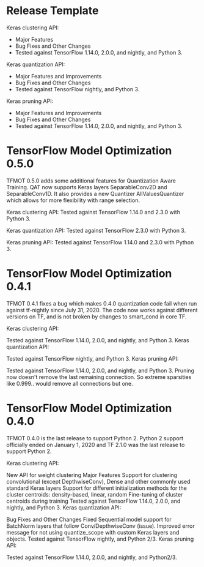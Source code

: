 <!--
See https://github.com/tensorflow/model-optimization/releases/ for previous
examples of release notes. This project follows https://semver.org/.

"Tested against" references the versions of TensorFlow that TFMOT unit tests
will be run against prior to release. For 2.X, only the earliest (2.0.0) and latest (nightly)
TF releases are tested against, under the assumption that everything in between
works sufficiently well enough.
-->


# Release Template

Keras clustering API:

* Major Features
* Bug Fixes and Other Changes
* Tested against TensorFlow 1.14.0, 2.0.0, and nightly, and Python 3.

Keras quantization API:

* Major Features and Improvements
* Bug Fixes and Other Changes
* Tested against TensorFlow nightly, and Python 3.

Keras pruning API:

* Major Features and Improvements
* Bug Fixes and Other Changes
* Tested against TensorFlow 1.14.0, 2.0.0, and nightly, and Python 3.


# TensorFlow Model Optimization 0.5.0

TFMOT 0.5.0 adds some additional features for Quantization Aware Training. QAT
now supports Keras layers SeparableConv2D and SeparableConv1D. It also provides
a new Quantizer AllValuesQuantizer which allows for more flexibility with range
selection.

Keras clustering API:
Tested against TensorFlow 1.14.0 and 2.3.0 with Python 3.

Keras quantization API:
Tested against TensorFlow 2.3.0 with Python 3.

Keras pruning API:
Tested against TensorFlow 1.14.0 and 2.3.0 with Python 3.


# TensorFlow Model Optimization 0.4.1

TFMOT 0.4.1 fixes a bug which makes 0.4.0 quantization code fail when run
against tf-nightly since July 31, 2020. The code now works against different
versions on TF, and is not broken by changes to smart_cond in core TF.

Keras clustering API:

Tested against TensorFlow 1.14.0, 2.0.0, and nightly, and Python 3.
Keras quantization API:

Tested against TensorFlow nightly, and Python 3.
Keras pruning API:

Tested against TensorFlow 1.14.0, 2.0.0, and nightly, and Python 3.
Pruning now doesn't remove the last remaining connection. So extreme sparsities like 0.999.. would remove all connections but one.


# TensorFlow Model Optimization 0.4.0

TFMOT 0.4.0 is the last release to support Python 2. Python 2 support officially
ended on January 1, 2020 and TF 2.1.0 was the last release to support Python 2.

Keras clustering API:

New API for weight clustering
Major Features
Support for clustering convolutional (except DepthwiseConv), Dense and other commonly used standard Keras layers
Support for different initialization methods for the cluster centroids: density-based, linear, random
Fine-tuning of cluster centroids during training
Tested against TensorFlow 1.14.0, 2.0.0, and nightly, and Python 3.
Keras quantization API:

Bug Fixes and Other Changes
Fixed Sequential model support for BatchNorm layers that follow Conv/DepthwiseConv (issue).
Improved error message for not using quantize_scope with custom Keras layers and objects.
Tested against TensorFlow nightly, and Python 2/3.
Keras pruning API:

Tested against TensorFlow 1.14.0, 2.0.0, and nightly, and Python2/3.
